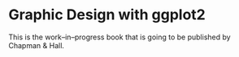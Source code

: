 # Graphic Design with ggplot2

This is the work–in–progress book that is going to be published by Chapman & Hall. 
